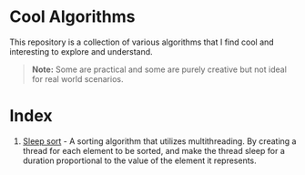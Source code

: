 # Cool Algorithms 

This repository is a collection of various algorithms that I find cool and interesting to explore and understand. 

> **Note:** Some are practical and some are purely creative but not ideal for real world scenarios. 

# Index
1. [Sleep sort](https://github.com/Subbu-Lakshmi-Sruthi/algo/blob/main/sorting/sleep-sort.cpp) - A sorting algorithm that utilizes multithreading. By creating a thread for each element to be sorted, and make the thread sleep for a duration proportional to the value of the element it represents.
